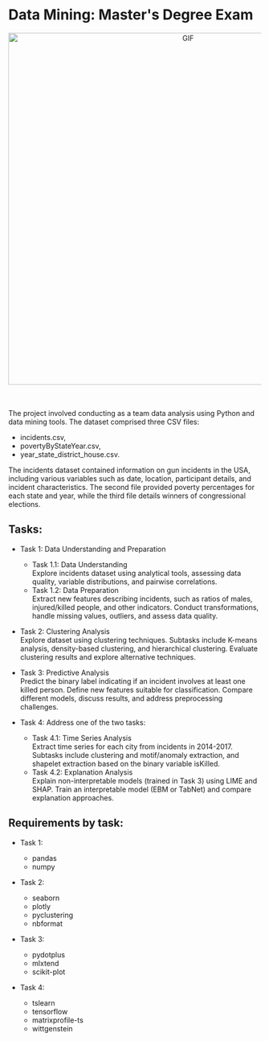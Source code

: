 # Data Mining: Master's Degree Exam

<div align="center">
<img hight="300" width="700" alt="GIF" align="center" src="https://gifdb.com/images/high/going-for-mining-1w8cmnpq9lhhrw7i.gif">
</div>

</br>
</br>

The project involved conducting as a team data analysis using Python and data mining tools. The dataset comprised three CSV files:
- incidents.csv, 
- povertyByStateYear.csv,
- year_state_district_house.csv.

The incidents dataset contained information on gun incidents in the USA, including various variables such as date, location, participant details, and incident characteristics. The second file provided poverty percentages for each state and year, while the third file details winners of congressional elections.

## Tasks:
- Task 1: Data Understanding and Preparation
    - Task 1.1: Data Understanding \
Explore incidents dataset using analytical tools, assessing data quality, variable distributions, and pairwise correlations.
    - Task 1.2: Data Preparation \
Extract new features describing incidents, such as ratios of males, injured/killed people, and other indicators.
Conduct transformations, handle missing values, outliers, and assess data quality.

- Task 2: Clustering Analysis \
Explore dataset using clustering techniques.
Subtasks include K-means analysis, density-based clustering, and hierarchical clustering.
Evaluate clustering results and explore alternative techniques.

- Task 3: Predictive Analysis \
Predict the binary label indicating if an incident involves at least one killed person.
Define new features suitable for classification.
Compare different models, discuss results, and address preprocessing challenges.

- Task 4: Address one of the two tasks:
    - Task 4.1: Time Series Analysis \
Extract time series for each city from incidents in 2014-2017.
Subtasks include clustering and motif/anomaly extraction, and shapelet extraction based on the binary variable isKilled.
    - Task 4.2: Explanation Analysis \
Explain non-interpretable models (trained in Task 3) using LIME and SHAP.
Train an interpretable model (EBM or TabNet) and compare explanation approaches.


## Requirements by task:
- Task 1:
    - pandas
    - numpy

- Task 2:
    - seaborn
    - plotly
    - pyclustering
    - nbformat

- Task 3:
    - pydotplus
    - mlxtend
    - scikit-plot

- Task 4:
    - tslearn
    - tensorflow
    - matrixprofile-ts
    - wittgenstein